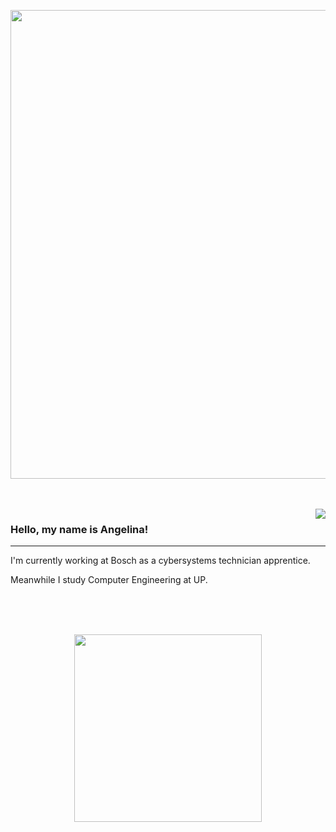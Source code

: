 <p align="center">
  <img width="750" src="https://i.pinimg.com/originals/2d/1b/91/2d1b91eb14d5697b3e80d23ef3410d58.gif">
</p>

<br>
<br>


<img align='right' src="https://github-readme-stats.vercel.app/api?username=aangelainis&theme=blueberry&show_icons=true&hide_border=true&count_private=true">

### Hello, my name is Angelina!
---

<p align='right'>

I'm currently working at Bosch as a cybersystems technician apprentice.

Meanwhile I study Computer Engineering at UP.
</p>

<br>
<br>
<br>

<p align="center">
  <img width="300" src="https://github-readme-stats.vercel.app/api/top-langs/?username=aangelainis&theme=blueberry&show_icons=true&hide_border=true&layout=compact">
</p>

